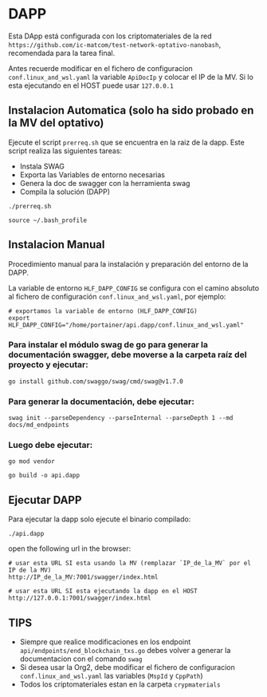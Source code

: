 # DAPP
Esta DApp está configurada con los criptomateriales de la red `https://github.com/ic-matcom/test-network-optativo-nanobash`, recomendada para la tarea final.

Antes recuerde modificar en el fichero de configuracion `conf.linux_and_wsl.yaml` la variable `ApiDocIp` y colocar el IP de la MV.
Si lo esta ejecutando en el HOST puede usar `127.0.0.1`

## Instalacion Automatica (solo ha sido probado en la MV del optativo)

Ejecute el script `prerreq.sh` que se encuentra en la raiz de la dapp. Este script realiza las siguientes tareas:

- Instala SWAG
- Exporta las Variables de entorno necesarias
- Genera la doc de swagger con la herramienta swag
- Compila la solución (DAPP)

```shell
./prerreq.sh
```

```shell
source ~/.bash_profile
```

## Instalacion Manual
Procedimiento manual para la instalación y preparación del entorno de la DAPP. 

La variable de entorno `HLF_DAPP_CONFIG` se configura con el camino absoluto al fichero de configuración `conf.linux_and_wsl.yaml`, por ejemplo:

```shell
# exportamos la variable de entorno (HLF_DAPP_CONFIG)
export HLF_DAPP_CONFIG="/home/portainer/api.dapp/conf.linux_and_wsl.yaml"
```

### Para instalar el módulo swag de go para generar la documentación swagger, debe moverse a la carpeta raíz del proyecto y ejecutar:

```shell
go install github.com/swaggo/swag/cmd/swag@v1.7.0
```

### Para generar la documentación, debe ejecutar:
```shell
swag init --parseDependency --parseInternal --parseDepth 1 --md docs/md_endpoints
```

### Luego debe ejecutar:
```shell
go mod vendor

go build -o api.dapp
```

## Ejecutar DAPP 
Para ejecutar la dapp solo ejecute el binario compilado:
```shell
./api.dapp
```

open the following url in the browser:

```shell
# usar esta URL SI esta usando la MV (remplazar `IP_de_la_MV` por el IP de la MV)
http://IP_de_la_MV:7001/swagger/index.html

# usar esta URL SI esta ejecutando la dapp en el HOST
http://127.0.0.1:7001/swagger/index.html
```


## TIPS

- Siempre que realice modificaciones en los endpoint `api/endpoints/end_blockchain_txs.go`  debes volver a generar la documentacion con el comando `swag`
- Si desea usar la Org2, debe modificar el fichero de configuracion `conf.linux_and_wsl.yaml` las variables (`MspId` y `CppPath`)
- Todos los criptomateriales estan en la carpeta `crypmaterials`